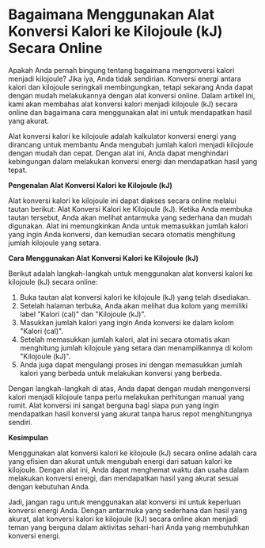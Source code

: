 Bagaimana Menggunakan Alat Konversi Kalori ke Kilojoule (kJ) Secara Online
==========================================================================

Apakah Anda pernah bingung tentang bagaimana mengonversi kalori menjadi kilojoule? Jika iya, Anda tidak sendirian. Konversi energi antara kalori dan kilojoule seringkali membingungkan, tetapi sekarang Anda dapat dengan mudah melakukannya dengan alat konversi online. Dalam artikel ini, kami akan membahas alat konversi kalori menjadi kilojoule (kJ) secara online dan bagaimana cara menggunakan alat ini untuk mendapatkan hasil yang akurat.

Alat konversi kalori ke kilojoule adalah kalkulator konversi energi yang dirancang untuk membantu Anda mengubah jumlah kalori menjadi kilojoule dengan mudah dan cepat. Dengan alat ini, Anda dapat menghindari kebingungan dalam melakukan konversi energi dan mendapatkan hasil yang tepat.

**Pengenalan Alat Konversi Kalori ke Kilojoule (kJ)**

Alat konversi kalori ke kilojoule ini dapat diakses secara online melalui tautan berikut: Alat Konversi Kalori ke Kilojoule (kJ). Ketika Anda membuka tautan tersebut, Anda akan melihat antarmuka yang sederhana dan mudah digunakan. Alat ini memungkinkan Anda untuk memasukkan jumlah kalori yang ingin Anda konversi, dan kemudian secara otomatis menghitung jumlah kilojoule yang setara.

**Cara Menggunakan Alat Konversi Kalori ke Kilojoule (kJ)**

Berikut adalah langkah-langkah untuk menggunakan alat konversi kalori ke kilojoule (kJ) secara online:

1. Buka tautan alat konversi kalori ke kilojoule (kJ) yang telah disediakan.
2. Setelah halaman terbuka, Anda akan melihat dua kolom yang memiliki label "Kalori (cal)" dan "Kilojoule (kJ)".
3. Masukkan jumlah kalori yang ingin Anda konversi ke dalam kolom "Kalori (cal)".
4. Setelah memasukkan jumlah kalori, alat ini secara otomatis akan menghitung jumlah kilojoule yang setara dan menampilkannya di kolom "Kilojoule (kJ)".
5. Anda juga dapat mengulangi proses ini dengan memasukkan jumlah kalori yang berbeda untuk melakukan konversi yang berbeda.

Dengan langkah-langkah di atas, Anda dapat dengan mudah mengonversi kalori menjadi kilojoule tanpa perlu melakukan perhitungan manual yang rumit. Alat konversi ini sangat berguna bagi siapa pun yang ingin mendapatkan hasil konversi yang akurat tanpa harus repot menghitungnya sendiri.

**Kesimpulan**

Menggunakan alat konversi kalori ke kilojoule (kJ) secara online adalah cara yang efisien dan akurat untuk mengubah energi dari satuan kalori ke kilojoule. Dengan alat ini, Anda dapat menghemat waktu dan usaha dalam melakukan konversi energi, dan mendapatkan hasil yang akurat sesuai dengan kebutuhan Anda.

Jadi, jangan ragu untuk menggunakan alat konversi ini untuk keperluan konversi energi Anda. Dengan antarmuka yang sederhana dan hasil yang akurat, alat konversi kalori ke kilojoule (kJ) secara online akan menjadi teman yang berguna dalam aktivitas sehari-hari Anda yang membutuhkan konversi energi.